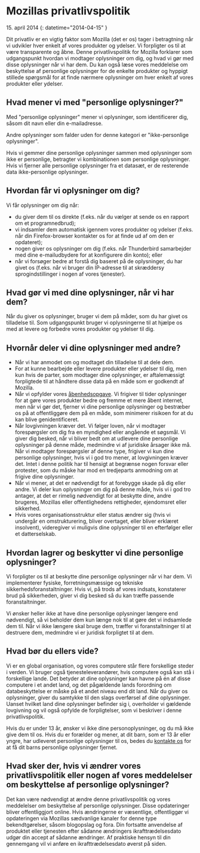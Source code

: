 ﻿# Mozillas privatlivspolitik

15\. april 2014
{: datetime="2014-04-15" }

Dit privatliv er en vigtig faktor som Mozilla (det er os) tager i betragtning når vi udvikler hver enkelt af vores produkter og ydelser. Vi forpligter os til at være transparente og åbne. Denne privatlivspolitik for Mozilla forklarer som udgangspunkt hvordan vi modtager oplysninger om dig, og hvad vi gør med disse oplysninger når vi har dem. Du kan også læse vores meddelelse om beskyttelse af personlige oplysninger for de enkelte produkter og hyppigt stillede spørgsmål for at finde nærmere oplysninger om hver enkelt af vores produkter eller ydelser. 

## Hvad mener vi med "personlige oplysninger?"

Med "personlige oplysninger" mener vi oplysninger, som identificerer dig, såsom dit navn eller din e-mailadresse.

Andre oplysninger som falder uden for denne kategori er "ikke-personlige oplysninger".

Hvis vi gemmer dine personlige oplysninger sammen med oplysninger som ikke er personlige, betragter vi kombinationen som personlige oplysninger. Hvis vi fjerner alle personlige oplysninger fra et datasæt, er de resterende data ikke-personlige oplysninger.

## Hvordan får vi oplysninger om dig?

Vi får oplysninger om dig når:

* du giver dem til os direkte (f.eks. når du vælger at sende os en rapport om et programnedbrud);
* vi indsamler dem automatisk igennem vores produkter og ydelser (f.eks. når din Firefox-browser kontakter os for at finde ud af om den er opdateret);
* nogen giver os oplysninger om dig (f.eks. når Thunderbird samarbejder med dine e-mailudbydere for at konfigurere din konto); eller
* når vi forsøger bedre at forstå dig baseret på de oplysninger, du har givet os (f.eks. når vi bruger din IP-adresse til at skræddersy sprogindstillinger i nogen af vores tjenester).

## Hvad gør vi med dine oplysninger, når vi har dem?

Når du giver os oplysninger, bruger vi dem på måder, som du har givet os tilladelse til. Som udgangspunkt bruger vi oplysningerne til at hjælpe os med at levere og forbedre vores produkter og ydelser til dig.

## Hvornår deler vi dine oplysninger med andre?

* Når vi har anmodet om og modtaget din tilladelse til at dele dem.
* For at kunne bearbejde eller levere produkter eller ydelser til dig, men kun hvis de parter, som modtager dine oplysninger, er aftalemæssigt forpligtede til at håndtere disse data på en måde som er godkendt af Mozilla.
* Når vi opfylder vores [åbenhedsopgave](https://www.mozilla.org/about/manifesto/). Vi frigiver til tider oplysninger for at gøre vores produkter bedre og fremme et mere åbent internet, men når vi gør det, fjerner vi dine personlige oplysninger og bestræber os på at offentliggøre dem på en måde, som minimerer risikoen for at du kan blive genidentificeret.
* Når lovgivningen kræver det. Vi følger loven, når vi modtager forespørgsler om dig fra en myndighed eller angående et søgsmål. Vi giver dig besked, når vi bliver bedt om at udlevere dine personlige oplysninger på denne måde, medmindre vi af juridiske årsager ikke må. Når vi modtager forespørgsler af denne type, frigiver vi kun dine personlige oplysninger, hvis vi i god tro mener, at lovgivningen kræver det. Intet i denne politik har til hensigt at begrænse nogen forsvar eller protester, som du måske har mod en tredjeparts anmodning om at frigive dine oplysninger.
* Når vi mener, at det er nødvendigt for at forebygge skade på dig eller andre. Vi deler kun oplysninger om dig på denne måde, hvis vi i god tro antager, at det er rimelig nødvendigt for at beskytte dine, andre brugeres, Mozillas eller offentlighedens rettigheder, ejendomsret eller sikkerhed.
* Hvis vores organisationsstruktur eller status ændrer sig (hvis vi undergår en omstrukturering, bliver overtaget, eller bliver erklæret insolvent), videregiver vi muligvis dine oplysninger til en efterfølger eller et datterselskab.

## Hvordan lagrer og beskytter vi dine personlige oplysninger?

Vi forpligter os til at beskytte dine personlige oplysninger når vi har dem. Vi implementerer fysiske, forretningsmæssige og tekniske sikkerhedsforanstaltninger. Hvis vi, på trods af vores indsats, konstaterer brud på sikkerheden, giver vi dig besked så du kan træffe passende foranstaltninger.

Vi ønsker heller ikke at have dine personlige oplysninger længere end nødvendigt, så vi beholder dem kun længe nok til at gøre det vi indsamlede dem til. Når vi ikke længere skal bruge dem, træffer vi foranstaltninger til at destruere dem, medmindre vi er juridisk forpligtet til at dem.

## Hvad bør du ellers vide?

Vi er en global organisation, og vores computere står flere forskellige steder i verden. Vi bruger også tjenesteleverandører, hvis computere også kan stå i forskellige lande. Det betyder at dine oplysninger kan havne på én af disse computere i et andet land, og det pågældende lands forordning om databeskyttelse er måske på et andet niveau end dit land. Når du giver os oplysninger, giver du samtykke til den slags overførsel af dine oplysninger. Uanset hvilket land dine oplysninger befinder sig i, overholder vi gældende lovgivning og vil også opfylde de forpligtelser, som vi beskriver i denne privatlivspolitik.

Hvis du er under 13 år, ønsker vi ikke dine personoplysninger, og du må ikke give dem til os. Hvis du er forælder og mener, at dit barn, som er 13 år eller yngre, har udleveret personlige oplysninger til os, bedes du [kontakte os](https://www.mozilla.org/privacy/#contact) for at få dit barns personlige oplysninger fjernet.

## Hvad sker der, hvis vi ændrer vores privatlivspolitik eller nogen af vores meddelelser om beskyttelse af personlige oplysninger?

Det kan være nødvendigt at ændre denne privatlivspolitik og vores meddelelser om beskyttelse af personlige oplysninger.  Disse opdateringer bliver offentliggjort online. Hvis ændringerne er væsentlige, offentliggør vi opdateringen via Mozillas sædvanlige kanaler for denne type bekendtgørelser, såsom blogopslag og fora. Din fortsatte anvendelse af produktet eller tjenesten efter sådanne ændringers ikrafttrædelsesdato udgør din accept af sådanne ændringer. Af praktiske hensyn til din gennemgang vil vi anføre en ikrafttrædelsesdato øverst på siden.
